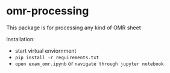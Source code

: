 # omr-processing
This package is for processing any kind of OMR sheet

Installation:
* start virtual enviornment
* ``` pip install -r requirements.txt ```
* ``` open exam_omr.ipynb ```  or ``` navigate through jupyter notebook ```
